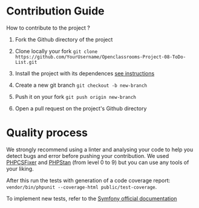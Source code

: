 # Contribution Guide

How to contribute to the project ?

1. Fork the Github directory of the project

2. Clone locally your fork
`git clone https://github.com/YourUsername/Openclassrooms-Project-08-ToDo-List.git`

3. Install the project with its dependences [see instructions](./README.md)

5. Create a new git branch
`git checkout -b new-branch`

6. Push it on your fork
`git push origin new-branch`

7. Open a pull request on the project's Github directory

# Quality process

We strongly recommend using a linter and analysing your code to help you detect bugs and error before pushing your contribution. We used [PHPCSFixer](https://github.com/PHP-CS-Fixer/PHP-CS-Fixer) and [PHPStan](https://phpstan.org/user-guide/getting-started) (from level 0 to 9) but you can use any tools of your liking.

After this run the tests with generation of a code coverage report:
`vendor/bin/phpunit --coverage-html public/test-coverage`.

To implement new tests, refer to the [Symfony official documentation](https://symfony.com/doc/current/testing.html)
